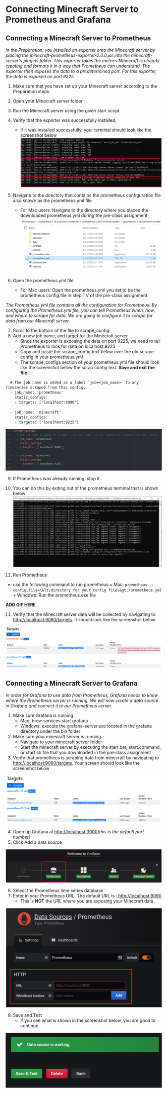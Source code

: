 # Connecting Minecraft Server to Prometheus and Grafana

## Connecting a Minecraft Server to Prometheus
_In the Preparation, you installed an exporter onto the Minecraft server by placing the minecraft-prometheus-exporter-2.0.0.jar into the minecraft-server&#39;s plugins folder. This exporter takes the metrics Minecraft is already creating and formats it in a way that Prometheus can understand. The exporter then exposes the data to a predetermined port. For this exporter, the data is exposed on port 9225._

1. Make sure that you have set up your Minecraft server according to the Preparation steps.
2. Open your Minecraft server folder
3. Run the Minecraft server using the given start script
4. Verify that the exporter was successfully installed.
      + If it was installed successfully, your terminal should look like the screenshot below
![](https://github.com/jasonxris/Application-Monitoring-with-Prometheus-and-Grafana-Tutorial/blob/master/Student%20Files/Screenshots/Tutorial%20Screenshots/Tutorial-SCreenshot1.PNG)

5. Navigate to the directory that contains the prometheus configuration file also known as the prometheus.yml file
      + For Mac users: Navigate to the directory where you placed the downloaded prometheus.yml during the pre-class assignment
![](https://github.com/jasonxris/Application-Monitoring-with-Prometheus-and-Grafana-Tutorial/blob/master/Student%20Files/Screenshots/Tutorial%20Screenshots/TutorialScreenshot2.PNG)

6. Open the prometheus.yml file
      + For Mac users: Open the prometheus.yml you set to be the prometheus config.file in step 1.V of the pre-class assignment

_The Prometheus.yml file contains all the configuration for Prometheus. By configuring the Prometheus.yml file, you can tell Prometheus when, how, and where to scrape for data. We are going to configure it to scrape for data from our Minecraft server._

7. Scroll to the bottom of the file to scrape\_config:
8. Add a new job name, and target for the Minecraft server
      + Since the exporter is exposing the data on port 9225, we need to tell Prometheus to look for data on localhost:9225
      + Copy and paste the scrape\_config text below over the old scrape config in your prometheus.yml
      + The scrape\_configs section of your prometheus.yml file should look like the screenshot below the scrap config text. **Save and exit the file**.

```
  # The job name is added as a label `job=<job_name>` to any timeseries scraped from this config.
  - job_name: 'prometheus'
    static_configs:
    - targets: ['localhost:9090']

  - job_name: 'minecraft'
    static_configs:
    - targets: ['localhost:9225']
```


![](https://github.com/jasonxris/Application-Monitoring-with-Prometheus-and-Grafana-Tutorial/blob/master/Student%20Files/Screenshots/Tutorial%20Screenshots/TScreenshot3.PNG)

9. If Prometheus was already running, stop it.
  1. You can do this by exiting out of the prometheus terminal that is shown below 
  ![](https://github.com/jasonxris/Application-Monitoring-with-Prometheus-and-Grafana-Tutorial/blob/master/Student%20Files/Screenshots/Tutorial%20Screenshots/TScreenshot4.PNG)

10. Run Prometheus
+ use the following command to run prometheus
      + Mac: `prometheus --config.file=\&lt;directory for your config file\&gt;/prometheus.yml`
      + Windows: Run the prometheus.exe file

**ADD GIF HERE**

11. Verify that the Minecraft server data will be collected by navigating to: [http://localhost:9090/targets](http://localhost:9090/targets). It should look like the screenshot below.

![](https://github.com/jasonxris/Application-Monitoring-with-Prometheus-and-Grafana-Tutorial/blob/master/Student%20Files/Screenshots/Tutorial%20Screenshots/TScreenshot5.PNG)

## Connecting a Minecraft Server to Grafana

_In order for Grafana to use data from Prometheus, Grafana needs to know where the Prometheus server is running. We will now create a data source in Grafana and connect it to our Prometheus server._

1. Make sure Grafana is running
      + Mac: brew services start grafana
      + Windows: execute the grafana-server.exe located in the grafana directory under the bin folder
2. Make sure your minecraft server is running.
      + Navigate to your minecraft server folder
      + Start the minecraft server by executing the start.bat, start.command, or start.sh file that you downloaded in the pre-class assignment
3. Verify that prometheus is scraping data from minecraft by navigating to [http://localhost:9090/targets](http://localhost:9090/targets). Your screen should look like the screenshot below

![](https://github.com/jasonxris/Application-Monitoring-with-Prometheus-and-Grafana-Tutorial/blob/master/Student%20Files/Screenshots/Tutorial%20Screenshots/TScreenshot6.PNG)

4. Open up Grafana at [http://localhost:3000](http://localhost:3000/)_(this is the default port number)_
5. Click Add a data source

![](https://github.com/jasonxris/Application-Monitoring-with-Prometheus-and-Grafana-Tutorial/blob/master/Student%20Files/Screenshots/Tutorial%20Screenshots/TScreenshot7.PNG)

6. Select the Prometheus time series database
7. Enter in your Prometheus URL. The default URL is : [http://localhost:9090](http://localhost:9090/)
      + This is **NOT** the URL where you are exposing your Minecraft data.

![](https://github.com/jasonxris/Application-Monitoring-with-Prometheus-and-Grafana-Tutorial/blob/master/Student%20Files/Screenshots/Tutorial%20Screenshots/TScreenshot8.PNG)

8. Save and Test
      + If you see what is shown in the screenshot below, you are good to continue.

![](https://github.com/jasonxris/Application-Monitoring-with-Prometheus-and-Grafana-Tutorial/blob/master/Student%20Files/Screenshots/Tutorial%20Screenshots/TScreenshot9.PNG)
